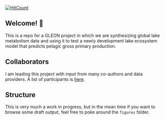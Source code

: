 <!-- badges: start -->
[![HitCount](http://hits.dwyl.com/bellaoleksy/GLEON-Kelly-test.svg?style=flat)](http://hits.dwyl.com/bellaoleksy/GLEON-Kelly-test)
<!-- badges: end -->

## Welcome! :wave: 
This is a repo for a GLEON project in which we are synthesizing global lake metabolism data and using it to test a newly development lake ecosystem model that predicts pelagic gross primary production.

## Collaborators
I am leading this project with input from many co-authors and data providers. A list of participants is [here](https://docs.google.com/spreadsheets/d/14FQnQPgZ-pgy7uB7kFIcMt7frfEgLC2RvRmYzuu9jlE/edit?usp=sharing).

## Structure
This is very much a work in progress, but in the mean time if you want to browse some draft output, feel free to poke around the `figures` folder.

